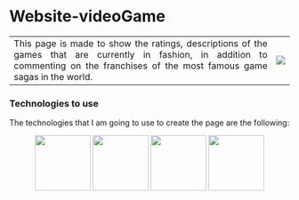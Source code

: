 # Website-videoGame
<table>
  <td witdh= 50% align="justify">This page is made to show the ratings, descriptions of the games that are currently in fashion, in addition to commenting on the franchises of the most famous game sagas in the world.</td>
  <td align="center"><img witdh= 30% src="https://www.muyinteresante.com/wp-content/uploads/sites/5/2023/11/02/654389eb064ca.png"></td>
</table>
<h3>Technologies to use</h3>
<p align = "justify">The technologies that I am going to use to create the page are the following:</p>
<div>
  <div align="center">
    <img src="https://i.ibb.co/tL1v6Jt/html-5.png" witdh = 100px height = 100px>
    <img src="https://i.ibb.co/j86Drxg/css-3.png" witdh = 100px height = 100px>
    <img src="https://i.ibb.co/pKKrwn3/javascript-js-icon-2048x2048-nyxvtvk0.png" witdh = 100px height = 100px>
    <img src="https://nexwebsites.com/images/blog/api.png" witdh = 100px height = 100px>
  </div>  
</div>
